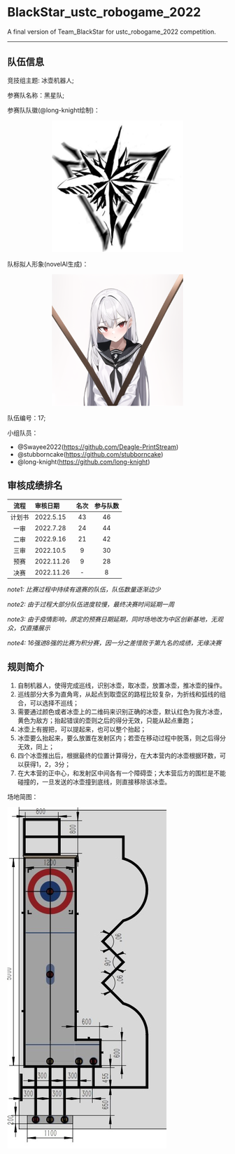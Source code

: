 # BlackStar_ustc_robogame_2022
A final version of Team_BlackStar for ustc_robogame_2022 competition.

-------

## 队伍信息

竞技组主题: 冰壶机器人;

参赛队名称：黑星队;

参赛队队徽(@long-knight绘制)：
<div align="center"> <img src="https://github.com/Deagle-PrintStream/BlackStar_ustc_robogame_2022/blob/main/reference/pictures/blackstar.jpg" width = 300 height = 300 /> </div>

队标拟人形象(novelAI生成)：
<div align="center"> <img src="https://github.com/Deagle-PrintStream/BlackStar_ustc_robogame_2022/blob/main/reference/pictures/blackstar_novelAI_waifu2x_1.png" width = 300 height = 300 /> </div>

队伍编号：17;

小组队员：
* @Swayee2022(https://github.com/Deagle-PrintStream)
* @stubborncake(https://github.com/stubborncake)
* @long-knight(https://github.com/long-knight)

## 审核成绩排名

|  流程 | 审核日期  | 名次  | 参与队数 |
| :--:  | :---  | :--:  | :--:  |
| 计划书 | 2022.5.15 |  43 |  46  |
| 一审   | 2022.7.28 |  24 |  44  |
| 二审 | 2022.9.16 |  21 |  42  |
| 三审 | 2022.10.5 |  9 |  30  |
| 预赛 | 2022.11.26 |  9 |  28  |
| 决赛 | 2022.11.26 |  - |  8  |

*note1: 比赛过程中持续有退赛的队伍，队伍数量逐渐边少*

*note2: 由于过程大部分队伍进度较慢，最终决赛时间延期一周*

*note3: 由于疫情影响，原定的预赛日期延期，同时场地改为中区创新基地，无观众，仅直播展示*

*note4: 16强进8强的比赛为积分赛，因一分之差惜败于第九名的成绩，无缘决赛*

## 规则简介

1. 自制机器人，使得完成巡线，识别冰壶，取冰壶，放置冰壶，推冰壶的操作。
2. 巡线部分大多为直角弯，从起点到取壶区的路程比较复杂，为折线和弧线的组合，可以选择不巡线；
3. 需要通过颜色或者冰壶上的二维码来识别正确的冰壶，默认红色为我方冰壶，黄色为敌方；抬起错误的壶则之后的得分无效，只能从起点重跑；
4. 冰壶上有握把，可以提起来，也可以整个抬起；
5. 冰壶要么抬起来，要么放置在发射区内；若壶在移动过程中脱落，则之后得分无效，同上；
6. 四个冰壶推出后，根据最终的位置计算得分，在大本营内的冰壶根据环数，可以获得1，2，3分；
7. 在大本营的正中心，和发射区中间各有一个障碍壶；大本营后方的围栏是不能碰撞的，一旦发送的冰壶撞到底线，则直接移除该冰壶。

场地简图：

![robogame map](https://github.com/Deagle-PrintStream/BlackStar_ustc_robogame_2022/blob/main/reference/pictures/robogame%20map.jpg)

